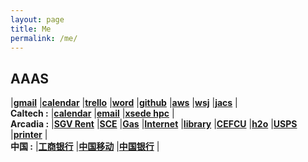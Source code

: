 ```yaml
---
layout: page
title: Me
permalink: /me/
---
```


## AAAS
|[**gmail**](https://mail.google.com/mail/u/0/)
|[**calendar**](https://calendar.google.com/calendar/render#main_7)
|[**trello**](https://trello.com/)
|[**word**](https://office.live.com/start/Word.aspx)
|[**github**](https://github.com/esemble/)
|[**aws**](https://aws.amazon.com/)
|[**wsj**](https://www.wsj.com/)
|[**jacs**](https://pubs.acs.org/journal/jacsat)
|  
**Caltech  :**
|[**calendar**](http://www.caltech.edu/master-calendar/day)
|[**email**](https://outlook.office365.com/owa/)
|[**xsede hpc**](https://portal.xsede.org/group/xup/my-xsede#/logged-in)
|  
**Arcadia  :**
|[**SGV Rent**](https://sgvmanagement.appfolio.com/connect)
|[**SCE**](https://www.sce.com/)
|[**Gas**](https://www.socalgas.com/)
|[**Internet**](https://myservices.timewarnercable.com/account/index)
|[**library**](https://catalog.ci.arcadia.ca.us/cgi-bin/koha/opac-user.pl)
|[**CEFCU**](https://www.caltechefcu.org/home/home)
|[**h2o**](https://www.h2owirelessnow.com/mainControl.php?page=index)
|[**USPS**](https://informeddelivery.usps.com/)
|[**printer**](http://131.215.26.25/web/guest/en/websys/webArch/mainFrame.cgi)
|  
**中国     :**
|[**工商银行**](https://mybank.icbc.com.cn/icbc/newperbank/perbank3/frame/frame_index.jsp)
|[**中国移动**](https://login.10086.cn/login.html?channelID=12034&backUrl=http%3A%2F%2Fwww.10086.cn%2Findex%2Fhl%2Findex_451_458.html)
|[**中国银行**](http://www.boc.cn/ebanking/bocnet_login/)
|  
